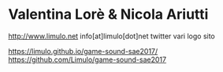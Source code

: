 # Valentina Lorè & Nicola Ariutti
http://www.limulo.net
info[at]limulo[dot]net
twitter vari
logo sito


https://limulo.github.io/game-sound-sae2017/
https://github.com/Limulo/game-sound-sae2017
